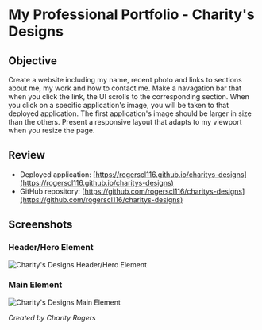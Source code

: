 # My Professional Portfolio - Charity's Designs

## Objective

Create a website including my name, recent photo and links to sections about me, my work and how to contact me. Make a navagation bar that when you click the link, the UI scrolls to the corresponding section. When you click on a specific application's image, you will be taken to that deployed application. The first application's image should be larger in size than the others. Present a responsive layout that adapts to my viewport when you resize the page.

## Review

- Deployed application: [https://rogerscl116.github.io/charitys-designs](https://rogerscl116.github.io/charitys-designs)
- GitHub repository: [https://github.com/rogerscl116/charitys-designs](https://github.com/rogerscl116/charitys-designs)

## Screenshots

### Header/Hero Element
![Charity's Designs Header/Hero Element](./assets/screenshots/header-hero.png)
### Main Element
![Charity's Designs Main Element](./assets/screenshots/main.png)




*Created by Charity Rogers*
